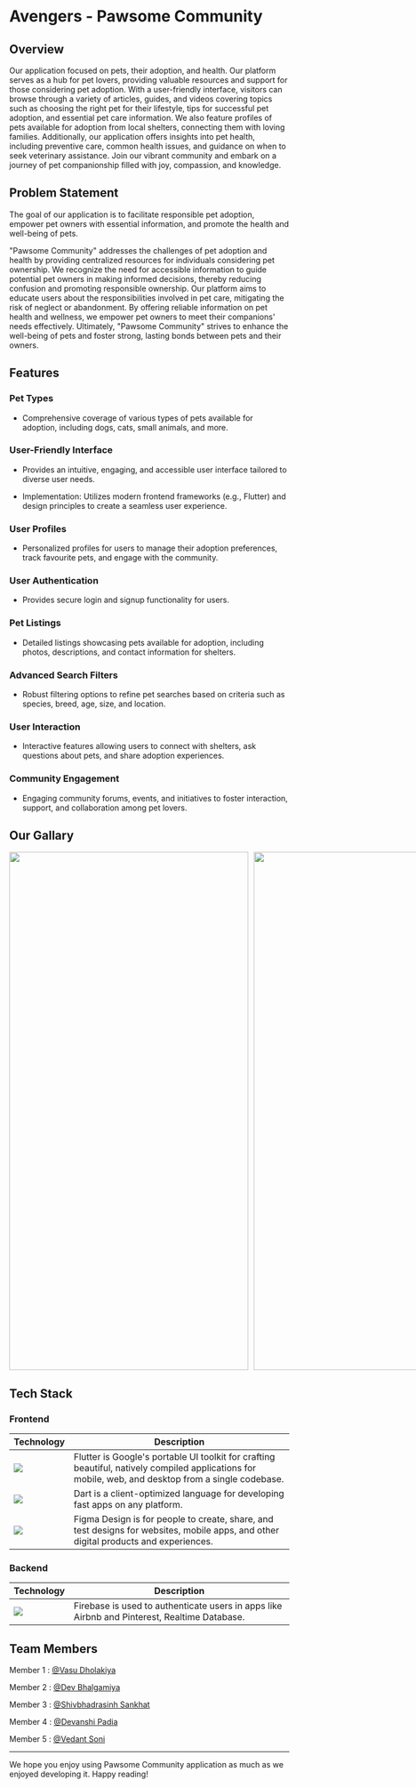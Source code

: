 # Avengers - Pawsome Community

## Overview

Our application focused on pets, their adoption, and health. Our platform serves as a hub for pet lovers, providing valuable resources and support for those considering pet adoption. With a user-friendly interface, visitors can browse through a variety of articles, guides, and videos covering topics such as choosing the right pet for their lifestyle, tips for successful pet adoption, and essential pet care information. We also feature profiles of pets available for adoption from local shelters, connecting them with loving families. Additionally, our application offers insights into pet health, including preventive care, common health issues, and guidance on when to seek veterinary assistance. Join our vibrant community and embark on a journey of pet companionship filled with joy, compassion, and knowledge.

## Problem Statement

The goal of our application is to facilitate responsible pet adoption, empower pet owners with essential information, and promote the health and well-being of pets. 

"Pawsome Community" addresses the challenges of pet adoption and health by providing centralized resources for individuals considering pet ownership. We recognize the need for accessible information to guide potential pet owners in making informed decisions, thereby reducing confusion and promoting responsible ownership. Our platform aims to educate users about the responsibilities involved in pet care, mitigating the risk of neglect or abandonment. By offering reliable information on pet health and wellness, we empower pet owners to meet 
their companions' needs effectively. Ultimately, "Pawsome Community" strives to enhance the well-being of pets and foster strong, lasting bonds between pets and their owners.

## Features

### Pet Types

- Comprehensive coverage of various types of pets available for adoption, including dogs, cats, small animals, and more.

### User-Friendly Interface

- Provides an intuitive, engaging, and accessible user interface tailored to diverse user needs.
  
- Implementation: Utilizes modern frontend frameworks (e.g., Flutter) and design principles to create a seamless user experience.

### User Profiles

- Personalized profiles for users to manage their adoption preferences, track favourite pets, and engage with the community.

### User Authentication

- Provides secure login and signup functionality for users.

### Pet Listings

- Detailed listings showcasing pets available for adoption, including photos, descriptions, and contact information for shelters.

### Advanced Search Filters

- Robust filtering options to refine pet searches based on criteria such as species, breed, age, size, and location. 

### User Interaction

- Interactive features allowing users to connect with shelters, ask questions about pets, and share adoption experiences.

### Community Engagement

- Engaging community forums, events, and initiatives to foster interaction, support, and collaboration among pet lovers.


## Our Gallary
<div style='display:flex; align-items:center; gap: 10px;' align='center'>
<img src="https://res.cloudinary.com/dojwz1fop/image/upload/v1731209171/Dev/lfusy6n6ms6q8rkepcct.png" width="430px" height="932px"/>
<img src="https://res.cloudinary.com/dojwz1fop/image/upload/v1731209280/Dev/erp7flxrbm7zbijg1c10.png" width="430px" height="932px"/>
<img src="https://res.cloudinary.com/dojwz1fop/image/upload/v1731209322/Dev/atiugg3tqii8jufzpsce.png" width="430px" height="932px"/>
<img src="https://res.cloudinary.com/dojwz1fop/image/upload/v1731209359/Dev/hbgtqeqeygi5u6hvn37g.png" width="430px" height="932px"/>
<img src="https://res.cloudinary.com/dojwz1fop/image/upload/v1731209388/Dev/ledgybgctz6fvpaiur7v.png" width="430px" height="932px"/>
</div>
  

## Tech Stack

### Frontend

| Technology  | Description                                          |
|-------------|------------------------------------------------------|
| <img src="https://img.shields.io/badge/Flutter-%2302569B.svg?style=for-the-badge&logo=Flutter&logoColor=white"/>  | Flutter is Google's portable UI toolkit for crafting beautiful, natively compiled applications for mobile, web, and desktop from a single codebase.              |
| <img src="https://img.shields.io/badge/dart-%230175C2.svg?style=for-the-badge&logo=dart&logoColor=white"/>  | Dart is a client-optimized language for developing fast apps on any platform.    |
| <img src="https://img.shields.io/badge/figma-%23F24E1E.svg?style=for-the-badge&logo=figma&logoColor=white"/>  | Figma Design is for people to create, share, and test designs for websites, mobile apps, and other digital products and experiences.  |

### Backend

| Technology  | Description                                          |
|-------------|------------------------------------------------------|
| <img src="https://img.shields.io/badge/firebase-a08021?style=for-the-badge&logo=firebase&logoColor=ffcd34"/>    | Firebase is used to authenticate users in apps like Airbnb and Pinterest, Realtime Database.  |


## Team Members

Member 1 : [@Vasu Dholakiya](https://github.com/vasudholakiya16)

Member 2 : [@Dev Bhalgamiya](https://github.com/DevBhalgamiya)

Member 3 : [@Shivbhadrasinh Sankhat](https://github.com/Shivrajbanna609)

Member 4 : [@Devanshi Padia](https://github.com/Devanshi-Padia)

Member 5 : [@Vedant Soni](https://github.com/vedu20033)


---

We hope you enjoy using Pawsome Community application as much as we enjoyed developing it. Happy reading!

